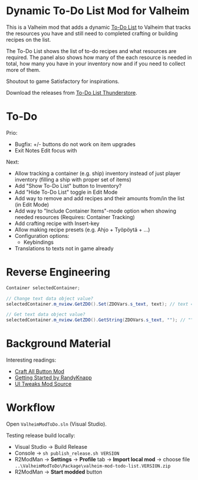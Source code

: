 # Dynamic To-Do List Mod for Valheim

This is a Valheim mod that adds a dynamic [To-Do List](ValheimModToDo/README.md) to Valheim that tracks the resources you have and still need to completed crafting or building recipes on the list.

The To-Do List shows the list of to-do recipes and what resources are required. The panel also shows how many of the each resource is needed in total, how many you have in your inventory now and if you need to collect more of them.

Shoutout to game Satisfactory for inspirations.

Download the releases from [To-Do List Thunderstore](https://thunderstore.io/c/valheim/p/Iskindur/ToDoList/).


# To-Do

Prio:

 - Bugfix: +/- buttons do not work on item upgrades
 - Exit Notes Edit focus with <Tab>

Next:

 - Allow tracking a container (e.g. ship) inventory instead of just player inventory (filling a ship with proper set of items)
 - Add "Show To-Do List" button to Inventory?
 - Add "Hide To-Do List" toggle in Edit Mode
 - Add way to remove and add recipes and their amounts from/in the list (in Edit Mode)
 - Add way to "Include Container Items"-mode option when showing needed resources (Requires: Container Tracking)
 - Add crafting recipe with Insert-key
 - Allow making recipe presets (e.g. Ahjo + Työpöytä + ...)
 - Configuration options:
	+ Keybindings
 - Translations to texts not in game already


# Reverse Engineering

```c#
Container selectedContainer;

// Change text data object value?
selectedContainer.m_nview.GetZDO().Set(ZDOVars.s_text, text); // text = new text value

// Get text data object value?
selectedContainer.m_nview.GetZDO().GetString(ZDOVars.s_text, ""); // "" = default
```


# Background Material

Interesting readings:

 - [Craft All Button Mod](https://github.com/fiote/valheim-craftall/tree/master)
 - [Getting Started by RandyKnapp](https://github.com/RandyKnapp/ValheimMods/blob/main/ValheimModding-GettingStarted.md)
 - [UI Tweaks Mod Source](https://thunderstore.io/c/valheim/p/shudnal/MyLittleUI/source/)


# Workflow

Open `ValheimModToDo.sln` (Visual Studio).

Testing release build locally:

 - Visual Studio -> Build Release
 - Console -> `sh publish_release.sh VERSION`
 - R2ModMan -> **Settings** -> **Profile** tab -> **Import local mod** -> choose file `..\ValheimModToDo\Package\valheim-mod-todo-list.VERSION.zip`
 - R2ModMan -> **Start modded** button

